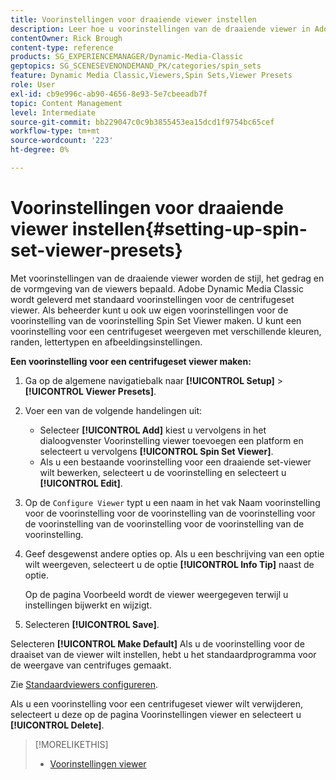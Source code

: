 ```yaml
---
title: Voorinstellingen voor draaiende viewer instellen
description: Leer hoe u voorinstellingen van de draaiende viewer in Adobe Dynamic Media Classic instelt.
contentOwner: Rick Brough
content-type: reference
products: SG_EXPERIENCEMANAGER/Dynamic-Media-Classic
geptopics: SG_SCENESEVENONDEMAND_PK/categories/spin_sets
feature: Dynamic Media Classic,Viewers,Spin Sets,Viewer Presets
role: User
exl-id: cb9e996c-ab90-4656-8e93-5e7cbeeadb7f
topic: Content Management
level: Intermediate
source-git-commit: bb229047c0c9b3855453ea15dcd1f9754bc65cef
workflow-type: tm+mt
source-wordcount: '223'
ht-degree: 0%

---
```


# Voorinstellingen voor draaiende viewer instellen{#setting-up-spin-set-viewer-presets}

Met voorinstellingen van de draaiende viewer worden de stijl, het gedrag en de vormgeving van de viewers bepaald. Adobe Dynamic Media Classic wordt geleverd met standaard voorinstellingen voor de centrifugeset viewer. Als beheerder kunt u ook uw eigen voorinstellingen voor de voorinstelling van de voorinstelling Spin Set Viewer maken. U kunt een voorinstelling voor een centrifugeset weergeven met verschillende kleuren, randen, lettertypen en afbeeldingsinstellingen.

**Een voorinstelling voor een centrifugeset viewer maken:**

1. Ga op de algemene navigatiebalk naar **[!UICONTROL Setup]** > **[!UICONTROL Viewer Presets]**.
1. Voer een van de volgende handelingen uit:

   * Selecteer **[!UICONTROL Add]** kiest u vervolgens in het dialoogvenster Voorinstelling viewer toevoegen een platform en selecteert u vervolgens **[!UICONTROL Spin Set Viewer]**.
   * Als u een bestaande voorinstelling voor een draaiende set-viewer wilt bewerken, selecteert u de voorinstelling en selecteert u **[!UICONTROL Edit]**.

1. Op de `Configure Viewer` typt u een naam in het vak Naam voorinstelling voor de voorinstelling voor de voorinstelling van de voorinstelling voor de voorinstelling van de voorinstelling voor de voorinstelling van de voorinstelling.
1. Geef desgewenst andere opties op. Als u een beschrijving van een optie wilt weergeven, selecteert u de optie **[!UICONTROL Info Tip]** naast de optie.

   Op de pagina Voorbeeld wordt de viewer weergegeven terwijl u instellingen bijwerkt en wijzigt.

1. Selecteren **[!UICONTROL Save]**.

Selecteren **[!UICONTROL Make Default]** Als u de voorinstelling voor de draaiset van de viewer wilt instellen, hebt u het standaardprogramma voor de weergave van centrifuges gemaakt.

Zie [Standaardviewers configureren](application-setup.md#configuring_default_viewers).

Als u een voorinstelling voor een centrifugeset viewer wilt verwijderen, selecteert u deze op de pagina Voorinstellingen viewer en selecteert u **[!UICONTROL Delete]**.

>[!MORELIKETHIS]
>
>* [Voorinstellingen viewer](application-setup.md#viewer_presets)
